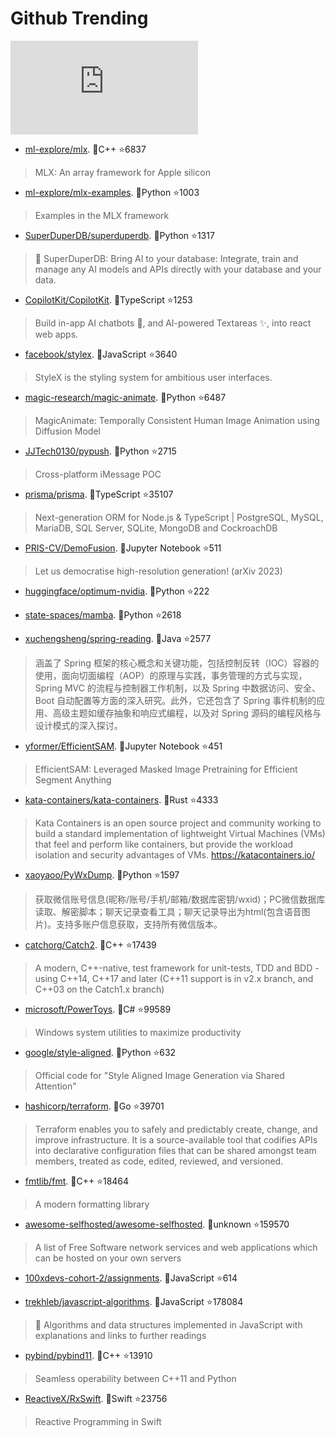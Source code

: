 # Github Trending 
 ![daily-bing](https://api.isoyu.com/bing_images.php) 
 - [ml-explore/mlx](https://github.com/ml-explore/mlx). 💪C++ ⭐6837 
 > MLX: An array framework for Apple silicon 
 - [ml-explore/mlx-examples](https://github.com/ml-explore/mlx-examples). 💪Python ⭐1003 
 > Examples in the MLX framework 
 - [SuperDuperDB/superduperdb](https://github.com/SuperDuperDB/superduperdb). 💪Python ⭐1317 
 > 🔮 SuperDuperDB: Bring AI to your database: Integrate, train and manage any AI models and APIs directly with your database and your data. 
 - [CopilotKit/CopilotKit](https://github.com/CopilotKit/CopilotKit). 💪TypeScript ⭐1253 
 > Build in-app AI chatbots 🤖, and AI-powered Textareas ✨, into react web apps. 
 - [facebook/stylex](https://github.com/facebook/stylex). 💪JavaScript ⭐3640 
 > StyleX is the styling system for ambitious user interfaces. 
 - [magic-research/magic-animate](https://github.com/magic-research/magic-animate). 💪Python ⭐6487 
 > MagicAnimate: Temporally Consistent Human Image Animation using Diffusion Model 
 - [JJTech0130/pypush](https://github.com/JJTech0130/pypush). 💪Python ⭐2715 
 > Cross-platform iMessage POC 
 - [prisma/prisma](https://github.com/prisma/prisma). 💪TypeScript ⭐35107 
 > Next-generation ORM for Node.js & TypeScript | PostgreSQL, MySQL, MariaDB, SQL Server, SQLite, MongoDB and CockroachDB 
 - [PRIS-CV/DemoFusion](https://github.com/PRIS-CV/DemoFusion). 💪Jupyter Notebook ⭐511 
 > Let us democratise high-resolution generation! (arXiv 2023) 
 - [huggingface/optimum-nvidia](https://github.com/huggingface/optimum-nvidia). 💪Python ⭐222 
 >  
 - [state-spaces/mamba](https://github.com/state-spaces/mamba). 💪Python ⭐2618 
 >  
 - [xuchengsheng/spring-reading](https://github.com/xuchengsheng/spring-reading). 💪Java ⭐2577 
 > 涵盖了 Spring 框架的核心概念和关键功能，包括控制反转（IOC）容器的使用，面向切面编程（AOP）的原理与实践，事务管理的方式与实现，Spring MVC 的流程与控制器工作机制，以及 Spring 中数据访问、安全、Boot 自动配置等方面的深入研究。此外，它还包含了 Spring 事件机制的应用、高级主题如缓存抽象和响应式编程，以及对 Spring 源码的编程风格与设计模式的深入探讨。 
 - [yformer/EfficientSAM](https://github.com/yformer/EfficientSAM). 💪Jupyter Notebook ⭐451 
 > EfficientSAM: Leveraged Masked Image Pretraining for Efficient Segment Anything 
 - [kata-containers/kata-containers](https://github.com/kata-containers/kata-containers). 💪Rust ⭐4333 
 > Kata Containers is an open source project and community working to build a standard implementation of lightweight Virtual Machines (VMs) that feel and perform like containers, but provide the workload isolation and security advantages of VMs. https://katacontainers.io/ 
 - [xaoyaoo/PyWxDump](https://github.com/xaoyaoo/PyWxDump). 💪Python ⭐1597 
 > 获取微信账号信息(昵称/账号/手机/邮箱/数据库密钥/wxid)；PC微信数据库读取、解密脚本；聊天记录查看工具；聊天记录导出为html(包含语音图片)。支持多账户信息获取，支持所有微信版本。 
 - [catchorg/Catch2](https://github.com/catchorg/Catch2). 💪C++ ⭐17439 
 > A modern, C++-native, test framework for unit-tests, TDD and BDD - using C++14, C++17 and later (C++11 support is in v2.x branch, and C++03 on the Catch1.x branch) 
 - [microsoft/PowerToys](https://github.com/microsoft/PowerToys). 💪C# ⭐99589 
 > Windows system utilities to maximize productivity 
 - [google/style-aligned](https://github.com/google/style-aligned). 💪Python ⭐632 
 > Official code for "Style Aligned Image Generation via Shared Attention" 
 - [hashicorp/terraform](https://github.com/hashicorp/terraform). 💪Go ⭐39701 
 > Terraform enables you to safely and predictably create, change, and improve infrastructure. It is a source-available tool that codifies APIs into declarative configuration files that can be shared amongst team members, treated as code, edited, reviewed, and versioned. 
 - [fmtlib/fmt](https://github.com/fmtlib/fmt). 💪C++ ⭐18464 
 > A modern formatting library 
 - [awesome-selfhosted/awesome-selfhosted](https://github.com/awesome-selfhosted/awesome-selfhosted). 💪unknown ⭐159570 
 > A list of Free Software network services and web applications which can be hosted on your own servers 
 - [100xdevs-cohort-2/assignments](https://github.com/100xdevs-cohort-2/assignments). 💪JavaScript ⭐614 
 >  
 - [trekhleb/javascript-algorithms](https://github.com/trekhleb/javascript-algorithms). 💪JavaScript ⭐178084 
 > 📝 Algorithms and data structures implemented in JavaScript with explanations and links to further readings 
 - [pybind/pybind11](https://github.com/pybind/pybind11). 💪C++ ⭐13910 
 > Seamless operability between C++11 and Python 
 - [ReactiveX/RxSwift](https://github.com/ReactiveX/RxSwift). 💪Swift ⭐23756 
 > Reactive Programming in Swift 
 